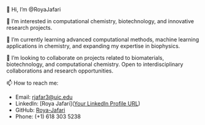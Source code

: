 👋 Hi, I’m @RoyaJafari

👀 I’m interested in computational chemistry, biotechnology, and innovative research projects.

🌱 I’m currently learning advanced computational methods, machine learning applications in chemistry, and expanding my expertise in biophysics.

💞️ I’m looking to collaborate on projects related to biomaterials, biotechnology, and computational chemistry. Open to interdisciplinary collaborations and research opportunities.

📫 How to reach me:
   - Email: rjafar3@uic.edu
   - LinkedIn: [Roya Jafari]([Your LinkedIn Profile URL](https://www.linkedin.com/in/roya-jafari-0b190287/))
   - GitHub: [Roya-Jafari](https://github.com/Roya-Jafari)
   - Phone: (+1) 618 303 5238
